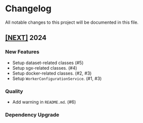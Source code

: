 # Changelog

All notable changes to this project will be documented in this file.

## [[NEXT]](https://github.com/iExecBlockchainComputing/iexec-worker-standalone/releases/tag/vNEXT) 2024

### New Features

- Setup dataset-related classes (#5)
- Setup sgx-related classes. (#4)
- Setup docker-related classes. (#2, #3)
- Setup `WorkerConfigurationService`. (#1, #3)

### Quality

- Add warning in `README.md`. (#6)

### Dependency Upgrade
